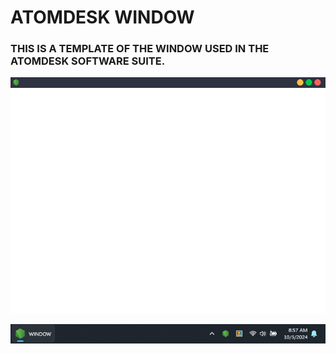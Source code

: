 # ATOMDESK WINDOW

### THIS IS A TEMPLATE OF THE WINDOW USED IN THE ATOMDESK SOFTWARE SUITE.

![alt text](/readme/SCREENSHOT1.png)

![alt text](/readme/SCREENSHOT2.png)
